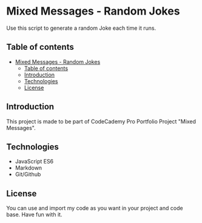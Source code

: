 # Mixed Messages - Random Jokes

Use this script to generate a random Joke each time it runs.

## Table of contents

- [Mixed Messages - Random Jokes](#mixed-messages---random-jokes)
  - [Table of contents](#table-of-contents)
  - [Introduction](#introduction)
  - [Technologies](#technologies)
  - [License](#license)

## Introduction

This project is made to be part of CodeCademy Pro Portfolio Project "Mixed Messages".

## Technologies

- JavaScript ES6
- Markdown
- Git/Github

## License

You can use and import my code as you want in your project and code base. Have fun with it.
